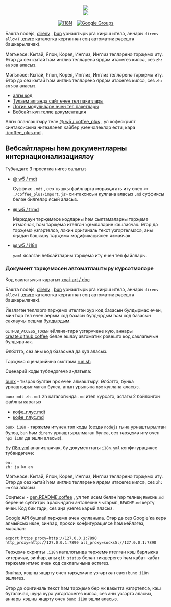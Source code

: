 <p align="center"><a href="https://xxai.art"><img src="https://cdn.jsdelivr.net/gh/xxai-art/doc/logo.svg"/></a><br/><a href="https://xxai.art"><img src="https://cdn.jsdelivr.net/gh/xxai-art/doc/xxai.svg"/></a></p><p align="center"><a href="https://github.com/xxai-art/doc#readme"><img alt="I18N" src="https://cdn.jsdelivr.net/gh/wactax/img/t.svg"/></a>　<a href="https://groups.google.com/u/0/g/xxai-art"><img alt="Google Groups" src="https://cdn.jsdelivr.net/gh/wactax/img/g-groups.svg"/></a></p>

Башта nodejs, [direnv](https://direnv.net) , [bun](https://github.com/oven-sh/bun) урнаштырырга киңәш ителә, аннары `direnv allow` ( [.envrc](https://github.com/xxai-art/doc/blob/main/.envrc) каталогка кергәннән соң автоматик рәвештә башкарылачак).

Мәгънәсе: Кытай, Япон, Корея, Инглиз, Инглиз телләренә тәрҗемә итү. Әгәр дә сез кытай һәм инглиз телләренә ярдәм итәсегез килсә, сез `zh: en` яза аласыз.

Мәгънәсе: Кытай, Япон, Корея, Инглиз, Инглиз телләренә тәрҗемә итү. Әгәр дә сез кытай һәм инглиз телләренә ярдәм итәсегез килсә, сез `zh: en` яза аласыз.

* [алгы код](https://github.com/xxai-art/web)
* [Тулаем алганда сайт өчен тел пакетлары](https://github.com/xxai-art/web/tree/main/i18n)
* [Логин модульләре өчен тел пакетлары](https://github.com/wacpkg/user/tree/main/ui.i18n)
* [Вебсайт күп телле документация](https://github.com/xxai-doc)

Алгы планлаштыру теле [@ w5 / coffee_plus](http://npmjs.com/@w5/coffee_plus) , ул кофескрипт синтаксисына нигезләнеп кайбер үзенчәлекләр өсти, кара [./coffee_plus.md](./coffee_plus.md) .

## Вебсайтларны һәм документларны интернационализацияләү

Түбәндәге 3 проектка нигез салыгыз

* [@ w5 / mdt](https://www.npmjs.com/package/@w5/mdt)

  Суффикс `.mdt` , сез тышкы файлларга мөрәҗәгать итү өчен `<+ ./coffee_plus/import.js>` синтаксисын куллана аласыз `.md` суффиксы белән билгеләр ясый аласыз.

* [@ w5 / trmd](https://www.npmjs.com/package/@w5/trmd)

  Маркдаун тәрҗемәсе кодларны һәм сылтамаларны тәрҗемә итмәячәк, һәм тәрҗемә ителгән җөмләләрне кэшлаячак. Әгәр дә тәрҗемә үзгәртелсә, ләкин оригиналь текст үзгәртелмәсә, аны яңадан башкару тәрҗемә модификациясен язмаячак.

* [@ w5 / i18n](https://www.npmjs.com/package/@w5/i18n)

  `yaml` ясалган вебсайтларны тәрҗемә итү өчен тел файллары.

### Документ тәрҗемәсен автоматлаштыру күрсәтмәләре

Код саклагычын карагыз [xxai-art / doc](https://github.com/xxai-art/doc)

Башта nodejs, [direnv](https://direnv.net) , [bun](https://github.com/oven-sh/bun) урнаштырырга киңәш ителә, аннары `direnv allow` ( [.envrc](https://github.com/xxai-art/doc/blob/main/.envrc) каталогка кергәннән соң автоматик рәвештә башкарылачак).

Йөзләгән телләргә тәрҗемә ителгән зур код базасын булдырмас өчен, мин һәр тел өчен аерым код базасы булдырдым һәм код базасын саклаучы оешма булдырдым.

`GITHUB_ACCESS_TOKEN` әйләнә-тирә үзгәрүчене кую, аннары [create.github.coffee](https://github.com/xxai-art/doc/blob/main/create.github.coffee) белән эшләү автоматик рәвештә код саклагычын булдырачак.

Әлбәттә, сез аны код базасына да куя аласыз.

Тәрҗемә сценарийына сылтама [run.sh](https://github.com/xxai-art/doc/blob/main/run.sh)

Сценарий коды түбәндәгечә аңлатыла:

[bunx](https://bun.sh/docs/cli/bunx) - тизрәк булган npx өчен алмаштыру. Әлбәттә, бунка урнаштырылмаган булса, аның урынына `npx` куллана аласыз.

`bunx mdt zh` `.mdt` zh каталогында `.md` итеп күрсәтә, астагы 2 бәйләнгән файлны карагыз

* [кофе_плус.mdt](https://github.com/xxai-doc/zh/blob/main/coffee_plus.mdt)
* [кофе_плус.md](https://github.com/xxai-doc/zh/blob/main/coffee_plus.md)

`bunx i18n` - тәрҗемә итүнең төп коды (сездә `nodejs` гына урнаштырылган булса, `bun` һәм `direnv` урнаштырылмаган булса, сез тәрҗемә итү өчен `npx i18n` да эшли аласыз).

Бу [i18n.yml](https://github.com/xxai-art/doc/blob/main/i18n.yml) анализлаячак, бу документтагы `i18n.yml` конфигурациясе түбәндәгечә:

```
en:
zh: ja ko en
```

Мәгънәсе: Кытай, Япон, Корея, Инглиз, Инглиз телләренә тәрҗемә итү. Әгәр дә сез кытай һәм инглиз телләренә ярдәм итәсегез килсә, сез `zh: en` яза аласыз.

Соңгысы - [gen.README.coffee](https://github.com/xxai-art/doc/blob/main/gen.README.coffee) , ул төп исем белән һәр телнең `README.md` беренче субтитры арасындагы эчтәлекне чыгарып, `README.md` кертү өчен. Код бик гади, сез аңа үзегез карый аласыз.

Google API бушлай тәрҗемә өчен кулланыла. Әгәр дә сез Google'ка керә алмыйсыз икән, зинһар, прокси конфигурациясе һәм көйләгез, мәсәлән:

```
export https_proxy=http://127.0.0.1:7890 http_proxy=http://127.0.0.1:7890 all_proxy=socks5://127.0.0.1:7890
```

Тәрҗемә скрипты `.i18n` каталогында тәрҗемә ителгән кэш барлыкка китерәчәк, зинһар, аны `git status` белән тикшерегез һәм кабат-кабат тәрҗемә итмәс өчен код саклагычына өстәгез.

Зинһар, кэшны яңарту өчен тәрҗемәне үзгәрткән саен `bunx i18n` эшләгез.

Әгәр дә оригиналь текст һәм тәрҗемә бер үк вакытта үзгәртелсә, кэш буталачак, шуңа күрә үзгәртәсегез килсә, сез аны үзгәртә аласыз, аннары кэшны яңарту өчен `bunx i18n` эшли аласыз.
